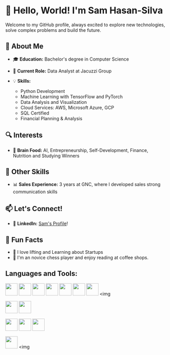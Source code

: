 # 👋 Hello, World! I'm Sam Hasan-Silva

Welcome to my GitHub profile, always excited to explore new technologies, solve complex problems and build the future.

## 🚀 About Me

- 🎓 **Education:** Bachelor's degree in Computer Science
- 💼 **Current Role:** Data Analyst at Jacuzzi Group
  
- 💡 **Skills:**
  - Python Development
  - Machine Learning with TensorFlow and PyTorch
  - Data Analysis and Visualization
  - Cloud Services: AWS, Microsoft Azure, GCP
  - SQL Certified
  - Financial Planning & Analysis


## 🔍 Interests

- 🧠 **Brain Food:** AI, Entrepreneurship, Self-Development, Finance, Nutrition and Studying Winners

## 💪 Other Skills

- 📊 **Sales Experience:** 3 years at GNC, where I developed sales strong communication skills

## 📫 Let's Connect!
- 💼 **LinkedIn:** [Sam's Profile](https://www.linkedin.com/in/sammy-hasan-silva/)!

## 🌱 Fun Facts
- 🚴 I love lifting and Learning about Startups
- 🎨 I'm an novice chess player and enjoy reading at coffee shops.

## Languages and Tools:

<img src="https://cdn.jsdelivr.net/gh/devicons/devicon@latest/icons/python/python-original-wordmark.svg" width="38" height="38" /> <img src="https://cdn.jsdelivr.net/gh/devicons/devicon@latest/icons/pandas/pandas-original-wordmark.svg" width="38" height="38" /> <img src="https://cdn.jsdelivr.net/gh/devicons/devicon@latest/icons/numpy/numpy-original-wordmark.svg" width="38" height="38" /> <img src="https://cdn.jsdelivr.net/gh/devicons/devicon@latest/icons/scikitlearn/scikitlearn-original.svg" width="38" height="38" /> <img src="https://cdn.jsdelivr.net/gh/devicons/devicon@latest/icons/matplotlib/matplotlib-plain-wordmark.svg" width="38" height="38"/> <img src="https://cdn.jsdelivr.net/gh/devicons/devicon@latest/icons/plotly/plotly-original-wordmark.svg" width="38" height="38"/>
<img src="https://cdn.jsdelivr.net/gh/devicons/devicon@latest/icons/tensorflow/tensorflow-original.svg" width="38" height="38" /> <img 


<img src="https://cdn.jsdelivr.net/gh/devicons/devicon@latest/icons/googlecloud/googlecloud-original.svg" width="38" height="38" /> <i class="devicon-kubernetes-plain colored" width="38" height="38" ></i> <img src="https://cdn.jsdelivr.net/gh/devicons/devicon@latest/icons/amazonwebservices/amazonwebservices-original-wordmark.svg" width="38" height="38" /> 

<img src="https://cdn.jsdelivr.net/gh/devicons/devicon@latest/icons/mysql/mysql-original-wordmark.svg" width="38" height="38"  /> <img src="https://cdn.jsdelivr.net/gh/devicons/devicon@latest/icons/postgresql/postgresql-original-wordmark.svg" width="38" height="38" /> <img src="https://cdn.jsdelivr.net/gh/devicons/devicon@latest/icons/sqlite/sqlite-original-wordmark.svg" width="38" height="38" />

<img src="file:///C:/Users/Sammy/Downloads/snowflake-color.svg" width="38" height="38" /> <img 
